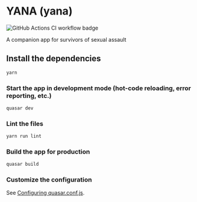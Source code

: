 # YANA (yana)

![GitHub Actions CI workflow badge](https://github.com/chaynHQ/yana/workflows/.github/workflows/ci.yml/badge.svg)

A companion app for survivors of sexual assault

## Install the dependencies

```bash
yarn
```

### Start the app in development mode (hot-code reloading, error reporting, etc.)

```bash
quasar dev
```

### Lint the files

```bash
yarn run lint
```

### Build the app for production

```bash
quasar build
```

### Customize the configuration

See [Configuring quasar.conf.js](https://quasar.dev/quasar-cli/quasar-conf-js).
